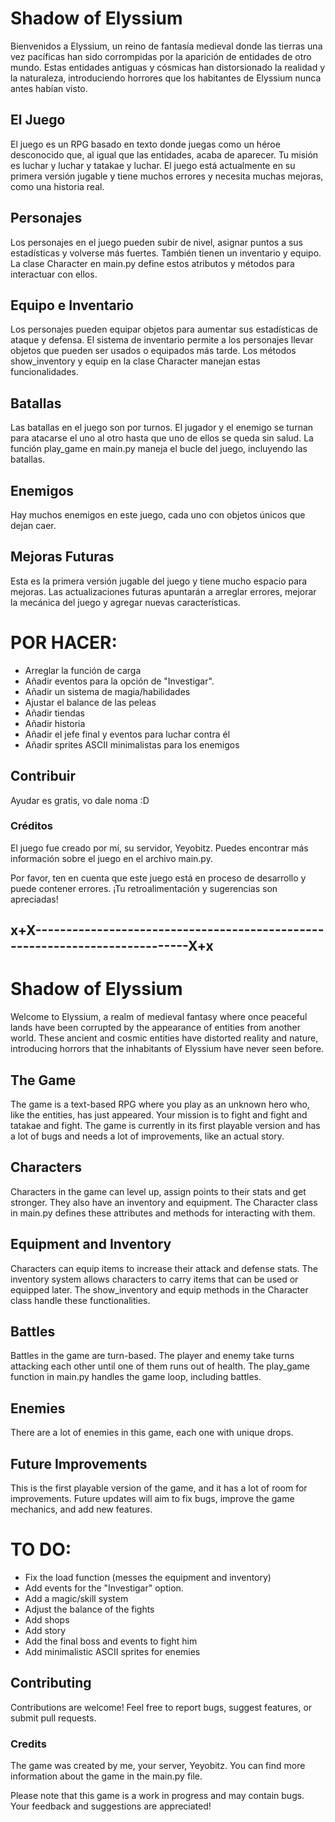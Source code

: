 
# Shadow of Elyssium
Bienvenidos a Elyssium, un reino de fantasía medieval donde las tierras una vez pacíficas han sido corrompidas por la aparición de entidades de otro mundo. Estas entidades antiguas y cósmicas han distorsionado la realidad y la naturaleza, introduciendo horrores que los habitantes de Elyssium nunca antes habían visto.

## El Juego
El juego es un RPG basado en texto donde juegas como un héroe desconocido que, al igual que las entidades, acaba de aparecer. Tu misión es luchar y luchar y tatakae y luchar. El juego está actualmente en su primera versión jugable y tiene muchos errores y necesita muchas mejoras, como una historia real.

## Personajes
Los personajes en el juego pueden subir de nivel, asignar puntos a sus estadísticas y volverse más fuertes. También tienen un inventario y equipo. La clase Character en main.py define estos atributos y métodos para interactuar con ellos.

## Equipo e Inventario
Los personajes pueden equipar objetos para aumentar sus estadísticas de ataque y defensa. El sistema de inventario permite a los personajes llevar objetos que pueden ser usados o equipados más tarde. Los métodos show_inventory y equip en la clase Character manejan estas funcionalidades.

## Batallas
Las batallas en el juego son por turnos. El jugador y el enemigo se turnan para atacarse el uno al otro hasta que uno de ellos se queda sin salud. La función play_game en main.py maneja el bucle del juego, incluyendo las batallas.

## Enemigos
Hay muchos enemigos en este juego, cada uno con objetos únicos que dejan caer.

## Mejoras Futuras
Esta es la primera versión jugable del juego y tiene mucho espacio para mejoras. Las actualizaciones futuras apuntarán a arreglar errores, mejorar la mecánica del juego y agregar nuevas características.

# POR HACER:
- Arreglar la función de carga
- Añadir eventos para la opción de "Investigar".
- Añadir un sistema de magia/habilidades
- Ajustar el balance de las peleas
- Añadir tiendas
- Añadir historia
- Añadir el jefe final y eventos para luchar contra él
- Añadir sprites ASCII minimalistas para los enemigos

## Contribuir
Ayudar es gratis, vo dale noma :D

### Créditos
El juego fue creado por mí, su servidor, Yeyobitz. Puedes encontrar más información sobre el juego en el archivo main.py.

Por favor, ten en cuenta que este juego está en proceso de desarrollo y puede contener errores. ¡Tu retroalimentación y sugerencias son apreciadas!

## x+X----------------------------------------------------------------------------X+x

# Shadow of Elyssium
Welcome to Elyssium, a realm of medieval fantasy where once peaceful lands have been corrupted by the appearance of entities from another world. These ancient and cosmic entities have distorted reality and nature, introducing horrors that the inhabitants of Elyssium have never seen before.

## The Game
The game is a text-based RPG where you play as an unknown hero who, like the entities, has just appeared. Your mission is to fight and fight and tatakae and fight. The game is currently in its first playable version and has a lot of bugs and needs a lot of improvements, like an actual story.

## Characters
Characters in the game can level up, assign points to their stats and get stronger. They also have an inventory and equipment. The Character class in main.py defines these attributes and methods for interacting with them.

## Equipment and Inventory
Characters can equip items to increase their attack and defense stats. The inventory system allows characters to carry items that can be used or equipped later. The show_inventory and equip methods in the Character class handle these functionalities.

## Battles
Battles in the game are turn-based. The player and enemy take turns attacking each other until one of them runs out of health. The play_game function in main.py handles the game loop, including battles.

## Enemies
There are a lot of enemies in this game, each one with unique drops.

## Future Improvements
This is the first playable version of the game, and it has a lot of room for improvements. Future updates will aim to fix bugs, improve the game mechanics, and add new features.

# TO DO:
- Fix the load function (messes the equipment and inventory)
- Add events for the "Investigar" option.
- Add a magic/skill system
- Adjust the balance of the fights
- Add shops
- Add story
- Add the final boss and events to fight him
- Add minimalistic ASCII sprites for enemies


## Contributing
Contributions are welcome! Feel free to report bugs, suggest features, or submit pull requests.

### Credits
The game was created by me, your server, Yeyobitz. You can find more information about the game in the main.py file.

Please note that this game is a work in progress and may contain bugs. Your feedback and suggestions are appreciated!
